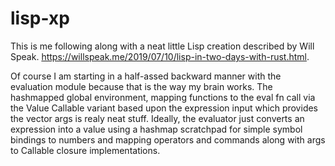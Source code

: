 # lisp-xp

This is me following along with a neat little Lisp creation described by Will Speak. https://willspeak.me/2019/07/10/lisp-in-two-days-with-rust.html.

Of course I am starting in a half-assed backward manner with the evaluation module because that is the way my brain works.  The hashmapped global environment, mapping functions to the eval fn call via the Value Callable variant based upon the expression input which provides the vector args is realy neat stuff.  Ideally,  the evaluator just converts an expression into a value using a hashmap scratchpad for simple symbol bindings to numbers and mapping operators and commands along with args to Callable  closure implementations.